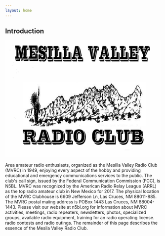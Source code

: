 ```yaml
---
layout: home
---
```


## Introduction

![Mesilla Valley Radio Club Logo](/assets/logo.bmp "MVRC")

Area amateur radio enthusiasts, organized as the Mesilla Valley Radio Club
(MVRC) in 1949, enjoying every aspect of the hobby and providing educational
and emergency communications services to the public. The club's call sign,
issued by the Federal Communication Commission (FCC), is N5BL. MVRC was
recognized by the American Radio Relay League (ARRL) as the top radio amateur
club in New Mexico for 2017. The physical location of the MVRC Clubhouse is
6609 Jefferson Ln, Las Cruces, NM 88011-885. The MVRC postal maiing address is
POBox 1443 Las Cruces, NM 88004-1443. Please visit our website at n5bl.org for
information about MVRC activities, meetings, radio repeaters, newsletters,
photos, specialized groups, available radio equipment, training for an radio
operating license. radio contests and radio outings. The remainder of this page
describes the essence of the Mesila Valley Radio Club.

